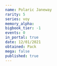 ```yaml
---
name: Polaric Janeway
rarity: 5
series: voy
memory_alpha:
bigbook_tier: -1
events: 0
in_portal: true
date: 12/01/2021
obtained: Pack
mega: false
published: true
---
```



